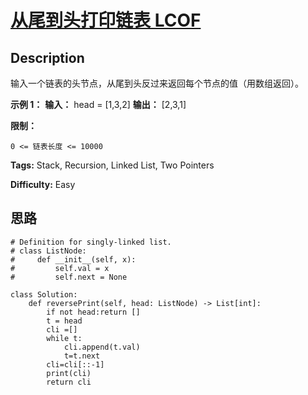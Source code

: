 # [从尾到头打印链表 LCOF][title]

## Description

输入一个链表的头节点，从尾到头反过来返回每个节点的值（用数组返回）。



**示例 1：**
            **输入：** head = [1,3,2]    **输出：** [2,3,1]



**限制：**

`0 <= 链表长度 <= 10000`


**Tags:** Stack, Recursion, Linked List, Two Pointers

**Difficulty:** Easy

## 思路

``` python3
# Definition for singly-linked list.
# class ListNode:
#     def __init__(self, x):
#         self.val = x
#         self.next = None

class Solution:
    def reversePrint(self, head: ListNode) -> List[int]:
        if not head:return []
        t = head
        cli =[]
        while t:
            cli.append(t.val)
            t=t.next
        cli=cli[::-1]      
        print(cli)
        return cli
```

[title]: https://leetcode-cn.com/problems/cong-wei-dao-tou-da-yin-lian-biao-lcof
